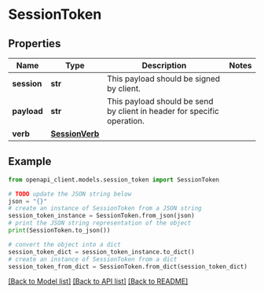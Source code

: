 # SessionToken


## Properties

Name | Type | Description | Notes
------------ | ------------- | ------------- | -------------
**session** | **str** | This payload should be signed by client. | 
**payload** | **str** | This payload should be send by client in header for specific operation. | 
**verb** | [**SessionVerb**](SessionVerb.md) |  | 

## Example

```python
from openapi_client.models.session_token import SessionToken

# TODO update the JSON string below
json = "{}"
# create an instance of SessionToken from a JSON string
session_token_instance = SessionToken.from_json(json)
# print the JSON string representation of the object
print(SessionToken.to_json())

# convert the object into a dict
session_token_dict = session_token_instance.to_dict()
# create an instance of SessionToken from a dict
session_token_from_dict = SessionToken.from_dict(session_token_dict)
```
[[Back to Model list]](../README.md#documentation-for-models) [[Back to API list]](../README.md#documentation-for-api-endpoints) [[Back to README]](../README.md)


